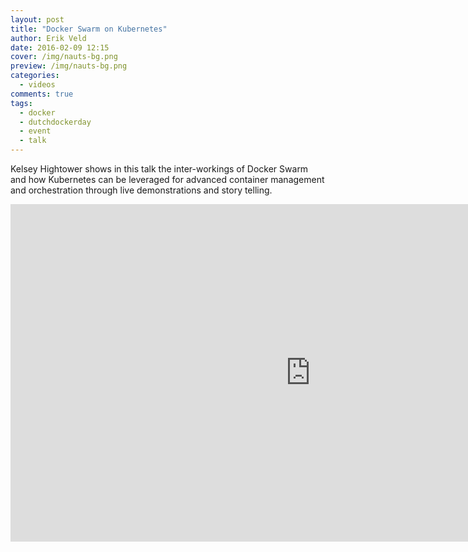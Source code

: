 ```yaml
---
layout: post
title: "Docker Swarm on Kubernetes"
author: Erik Veld
date: 2016-02-09 12:15
cover: /img/nauts-bg.png
preview: /img/nauts-bg.png
categories:
  - videos
comments: true
tags:
  - docker
  - dutchdockerday
  - event
  - talk
---
```

Kelsey Hightower shows in this talk the inter-workings of Docker Swarm and how Kubernetes can be leveraged for advanced container management and orchestration through live demonstrations and story telling.

<div class="video-container">
  <iframe
    width="960"
    height="540"
    src="http://www.youtube.com/embed/jyrBLezuYoM"
    frameborder="0"
    allowfullscreen>
  </iframe>
</div>
